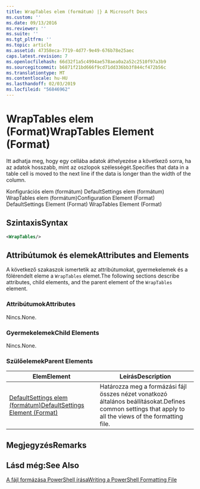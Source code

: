 ```yaml
---
title: WrapTables elem (formátum) |} A Microsoft Docs
ms.custom: ''
ms.date: 09/13/2016
ms.reviewer: ''
ms.suite: ''
ms.tgt_pltfrm: ''
ms.topic: article
ms.assetid: 47358eca-7719-4d77-9e49-676b78e25aec
caps.latest.revision: 7
ms.openlocfilehash: 66d32f1a5c4994ae578aea0a2a52c2510f97a3b9
ms.sourcegitcommit: b6871f21bd666f9cd71dd336bb3f844cf472b56c
ms.translationtype: MT
ms.contentlocale: hu-HU
ms.lasthandoff: 02/03/2019
ms.locfileid: "56846962"
---
```

# <a name="wraptables-element-format"></a><span data-ttu-id="7c392-102">WrapTables elem (Format)</span><span class="sxs-lookup"><span data-stu-id="7c392-102">WrapTables Element (Format)</span></span>

<span data-ttu-id="7c392-103">Itt adhatja meg, hogy egy cellába adatok áthelyezése a következő sorra, ha az adatok hosszabb, mint az oszlopok szélességét.</span><span class="sxs-lookup"><span data-stu-id="7c392-103">Specifies that data in a table cell is moved to the next line if the data is longer than the width of the column.</span></span>

<span data-ttu-id="7c392-104">Konfigurációs elem (formátum) DefaultSettings elem (formátum) WrapTables elem (formátum)</span><span class="sxs-lookup"><span data-stu-id="7c392-104">Configuration Element (Format) DefaultSettings Element (Format) WrapTables Element (Format)</span></span>

## <a name="syntax"></a><span data-ttu-id="7c392-105">Szintaxis</span><span class="sxs-lookup"><span data-stu-id="7c392-105">Syntax</span></span>

```xml
<WrapTables/>
```

## <a name="attributes-and-elements"></a><span data-ttu-id="7c392-106">Attribútumok és elemek</span><span class="sxs-lookup"><span data-stu-id="7c392-106">Attributes and Elements</span></span>

<span data-ttu-id="7c392-107">A következő szakaszok ismertetik az attribútumokat, gyermekelemek és a fölérendelt eleme a `WrapTables` elemet.</span><span class="sxs-lookup"><span data-stu-id="7c392-107">The following sections describe attributes, child elements, and the parent element of the `WrapTables` element.</span></span>

### <a name="attributes"></a><span data-ttu-id="7c392-108">Attribútumok</span><span class="sxs-lookup"><span data-stu-id="7c392-108">Attributes</span></span>

<span data-ttu-id="7c392-109">Nincs.</span><span class="sxs-lookup"><span data-stu-id="7c392-109">None.</span></span>

### <a name="child-elements"></a><span data-ttu-id="7c392-110">Gyermekelemek</span><span class="sxs-lookup"><span data-stu-id="7c392-110">Child Elements</span></span>

<span data-ttu-id="7c392-111">Nincs.</span><span class="sxs-lookup"><span data-stu-id="7c392-111">None.</span></span>

### <a name="parent-elements"></a><span data-ttu-id="7c392-112">Szülőelemek</span><span class="sxs-lookup"><span data-stu-id="7c392-112">Parent Elements</span></span>

|<span data-ttu-id="7c392-113">Elem</span><span class="sxs-lookup"><span data-stu-id="7c392-113">Element</span></span>|<span data-ttu-id="7c392-114">Leírás</span><span class="sxs-lookup"><span data-stu-id="7c392-114">Description</span></span>|
|-------------|-----------------|
|[<span data-ttu-id="7c392-115">DefaultSettings elem (formátum)</span><span class="sxs-lookup"><span data-stu-id="7c392-115">DefaultSettings Element (Format)</span></span>](./defaultsettings-element-format.md)|<span data-ttu-id="7c392-116">Határozza meg a formázási fájl összes nézet vonatkozó általános beállításokat.</span><span class="sxs-lookup"><span data-stu-id="7c392-116">Defines common settings that apply to all the views of the formatting file.</span></span>|

## <a name="remarks"></a><span data-ttu-id="7c392-117">Megjegyzés</span><span class="sxs-lookup"><span data-stu-id="7c392-117">Remarks</span></span>

## <a name="see-also"></a><span data-ttu-id="7c392-118">Lásd még:</span><span class="sxs-lookup"><span data-stu-id="7c392-118">See Also</span></span>

[<span data-ttu-id="7c392-119">A fájl formázása PowerShell írása</span><span class="sxs-lookup"><span data-stu-id="7c392-119">Writing a PowerShell Formatting File</span></span>](./writing-a-powershell-formatting-file.md)
